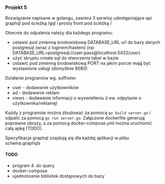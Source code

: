 ### Projekt 5

Rozwiązanie napisane w golangu, zawiera 3 serwisy udostępniające api graphql
pod ścieżką /gql i prosty front pod ścieżką /

Obecnie do odpalenia należy dla każdego programu:
- ustawić pod zmienną środowiskową DATABASE_URL url do bazy danych postgresql (wraz z loginem/hasłem) (np: DATABASE_URL=postgresql://user:pass@localhost:5432/user)
- użyć skryptu create.sql do stworzenia tabel w bazie
- ustawić pod zmienną środowiskową PORT na jakim porcie mają być wystawione usługi (domyślnie 8080)

Działanie programów wg. suffixów: 
- user - dodawanie użytkowników
- ad - dodawanie reklam
- views - dodawanie informacji o wyswietleniu (i ew. odpytanie o użytkownika/reklamę)

Każdy z programów można zbudować za pomocą `go build server.go` i odpalić za pomocą 
`go run server.go`. Załączone dockerfile generują poprawne obrazy, a za pomocą docker-compose.yml
można uruchomić całą apkę (TODO).

Specyfikacje graphql znajdują się dla każdej aplikacji w pliku schema.graphqls

#### TODO
- program 4. do query
- docker-compose
- ujednolicenie bibliotek dostępowych do bazy